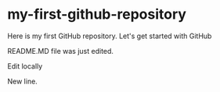 # my-first-github-repository
Here is my first GitHub repository. Let's get started with GitHub

README.MD file was just edited.

Edit locally

New line.